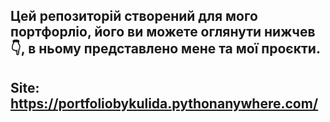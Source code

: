 ## Цей репозиторій створений для мого портфорліо, його ви можете оглянути нижчев👇, в ньому представлено мене та мої проєкти.
## Site: https://portfoliobykulida.pythonanywhere.com/
